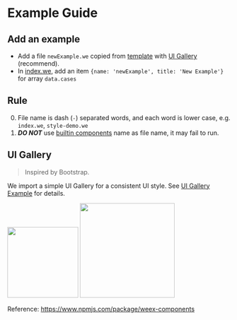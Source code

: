 # Example Guide

## Add an example

* Add a file `newExample.we` copied from [template](./template.we) with [UI Gallery](#ui-gallery) (recommend).
* In [index.we](./index.we), add an item `{name: 'newExample', title: 'New Example'}` for array `data.cases`

## Rule

0. File name is dash (`-`) separated words, and each word is lower case, e.g. `index.we`, `style-demo.we`
0. ***DO NOT*** use [builtin components](../doc/components) name as file name, it may fail to run. 

## UI Gallery

> Inspired by Bootstrap.

We import a simple UI Gallery for a consistent UI style. See [UI Gallery Example](./showcase/ui.we) for details.

<img src="http://gtms04.alicdn.com/tps/i4/TB1_v6FMpXXXXXfXXXX7XWpVpXX-278-519.gif" width="160" /> <img src="http://gtms03.alicdn.com/tps/i3/TB13LTOMpXXXXceXXXXIxc4RpXX-944-1316.png" width="214" />

Reference: https://www.npmjs.com/package/weex-components
